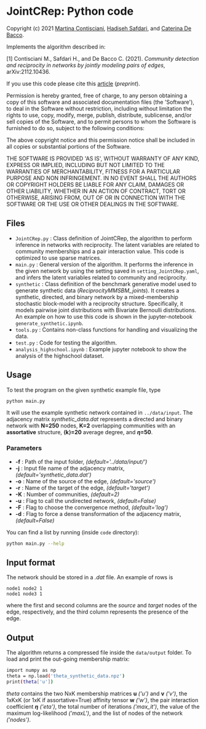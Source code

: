 # JointCRep: Python code
Copyright (c) 2021 [Martina Contisciani](https://www.is.mpg.de/person/mcontisciani), [Hadiseh Safdari](https://github.com/hds-safdari), and [Caterina De Bacco](http://cdebacco.com).

Implements the algorithm described in:

[1] Contisciani M., Safdari H., and De Bacco C. (2021). _Community detection and reciprocity in networks by jointly modeling pairs of edges_, arXiv:2112.10436.

If you use this code please cite this [article](https://arxiv.org/abs/2112.10436) (_preprint_).     

Permission is hereby granted, free of charge, to any person obtaining a copy of this software and associated documentation files (the 'Software'), to deal in the Software without restriction, including without limitation the rights to use, copy, modify, merge, publish, distribute, sublicense, and/or sell copies of the Software, and to permit persons to whom the Software is furnished to do so, subject to the following conditions:

The above copyright notice and this permission notice shall be included in all copies or substantial portions of the Software.

THE SOFTWARE IS PROVIDED 'AS IS', WITHOUT WARRANTY OF ANY KIND, EXPRESS OR IMPLIED, INCLUDING BUT NOT LIMITED TO THE WARRANTIES OF MERCHANTABILITY, FITNESS FOR A PARTICULAR PURPOSE AND NON INFRINGEMENT. IN NO EVENT SHALL THE AUTHORS OR COPYRIGHT HOLDERS BE LIABLE FOR ANY CLAIM, DAMAGES OR OTHER LIABILITY, WHETHER IN AN ACTION OF CONTRACT, TORT OR OTHERWISE, ARISING FROM, OUT OF OR IN CONNECTION WITH THE SOFTWARE OR THE USE OR OTHER DEALINGS IN THE SOFTWARE.


## Files
- `JointCRep.py` : Class definition of JointCRep, the algorithm to perform inference in networks with reciprocity. The latent variables are related to community memberships and a pair interaction value. This code is optimized to use sparse matrices.
- `main.py` : General version of the algorithm. It performs the inference in the given network by using the setting saved in `setting_JointCRep.yaml`, and infers the latent variables related to community and reciprocity.
-  `synthetic` : Class definition of the benchmark generative model used to generate synthetic data (*ReciprocityMMSBM_joints*). It creates a synthetic, directed, and binary network by a mixed-membership stochastic block-model with a reciprocity structure. Specifically, it models pairwise joint distributions with Bivariate Bernoulli distributions. An example on how to use this code is shown in the jupyter-notebook `generate_synthetic.ipynb`.
- `tools.py` : Contains non-class functions for handling and visualizing the data. 
- `test.py` : Code for testing the algorithm.
- `analysis_highschool.ipynb` : Example jupyter notebook to show the analysis of the highschool dataset.

## Usage
To test the program on the given synthetic example file, type

```bash
python main.py
```

It will use the example synthetic network contained in `../data/input`. The adjacency matrix *synthetic_data.dat* represents a directed and binary network with **N=250** nodes, **K=2** overlapping communities with an **assortative** structure, **⟨k⟩=20** average degree, and **$\eta$=50**.

### Parameters
- **-f** : Path of the input folder, *(default='../data/input/')*
- **-j** : Input file name of the adjacency matrix, *(default='synthetic_data.dat')*
- **-o** : Name of the source of the edge, *(default='source')*
- **-r** : Name of the target of the edge, *(default='target')*
- **-K** : Number of communities, *(default=2)*
- **-u** : Flag to call the undirected network, *(default=False)*
- **-F** : Flag to choose the convergence method, *(default='log')*
- **-d** : Flag to force a dense transformation of the adjacency matrix, *(default=False)*

You can find a list by running (inside `code` directory): 

```bash
python main.py --help
```

## Input format
The network should be stored in a *.dat* file. An example of rows is

`node1 node2 1` <br>
`node1 node3 1`

where the first and second columns are the _source_ and _target_ nodes of the edge, respectively, and the third column represents the presence of the edge. 


## Output
The algorithm returns a compressed file inside the `data/output` folder. To load and print the out-going membership matrix:

```bash
import numpy as np 
theta = np.load('theta_synthetic_data.npz')
print(theta['u'])
```

_theta_ contains the two NxK membership matrices **u** *('u')* and **v** *('v')*, the 1xKxK (or 1xK if assortative=True) affinity tensor **w** *('w')*, the pair interaction coefficient **$\eta$** *('eta')*, the total number of iterations *('max_it')*, the value of the maximum log-likelihood *('maxL')*, and the list of nodes of the network *('nodes')*.  

